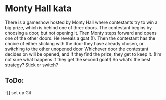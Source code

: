 # Monty Hall kata

There is a gameshow hosted by Monty Hall where contestants try to win a big prize, which is behind one of three doors. The contestant begins by choosing a door, but not opening it. Then Monty steps forward and opens one of the other doors. He reveals a goat (!). Then the contestant has the choice of either sticking with the door they have already chosen, or switching to the other unopened door. Whichever door the contestant decides on will be opened, and if they find the prize, they get to keep it. (I’m not sure what happens if they get the second goat!) So what’s the best strategy? Stick or switch?

## ToDo:
-[] set up Git
